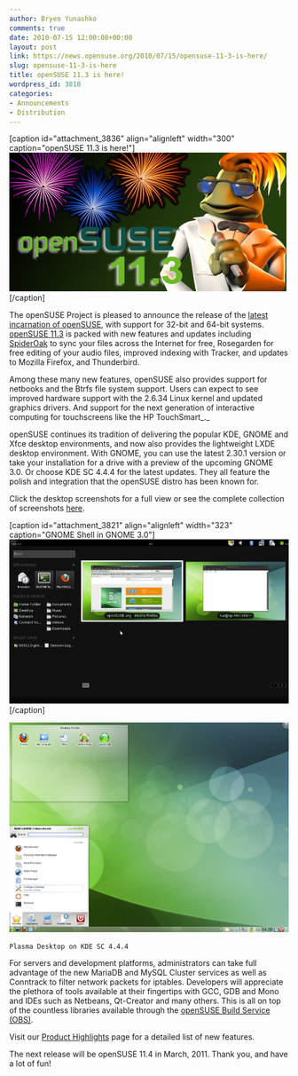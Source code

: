 ```yaml
---
author: Bryen Yunashko
comments: true
date: 2010-07-15 12:00:08+00:00
layout: post
link: https://news.opensuse.org/2010/07/15/opensuse-11-3-is-here/
slug: opensuse-11-3-is-here
title: openSUSE 11.3 is here!
wordpress_id: 3818
categories:
- Announcements
- Distribution
---
```




[caption id="attachment_3836" align="alignleft" width="300" caption="openSUSE 11.3 is here!"][![11.3 is here](/wp-content/uploads/2010/07/113-is-here.jpg)](/wp-content/uploads/2010/07/113-is-here.jpg)[/caption]

The openSUSE Project is pleased to announce the release of the [latest incarnation of openSUSE](http://software.opensuse.org), with support for 32-bit and 64-bit systems. [openSUSE 11.3](http://wiki.opensuse.org/Portal:11.3) is packed with new features and updates including [SpiderOak](https://spideroak.com/) to sync your files across the Internet for free, Rosegarden for free editing of your audio files, improved indexing with Tracker, and updates to Mozilla Firefox, and Thunderbird.

Among these many new features, openSUSE also provides support for netbooks and the Btrfs file system support. Users can expect to see improved hardware support with the 2.6.34 Linux kernel and updated graphics drivers. And support for the next generation of interactive computing  for touchscreens like the HP TouchSmart_._

openSUSE continues its tradition of delivering the popular KDE, GNOME and Xfce desktop environments, and now also provides the lightweight LXDE desktop environment. With GNOME, you can use the latest 2.30.1 version or take your installation for a drive with a preview of the upcoming GNOME 3.0. Or choose KDE SC 4.4.4 for the latest updates. They all feature the polish and integration that the openSUSE distro has been known for.

Click the desktop screenshots for a full view or see the complete collection of screenshots [here](http://wiki.opensuse.org/Screenshots).

[caption id="attachment_3821" align="alignleft" width="323" caption="GNOME Shell in GNOME 3.0"][![GNOME Shell in GNOME 3.0](/wp-content/uploads/2010/07/OSS113-gnome-shell3.png)](/wp-content/uploads/2010/07/OSS113-gnome-shell3.png)[/caption]

[![Plasma Desktop on KDE SC 4.4.4](/wp-content/uploads/2010/07/Plasma-desktop.png)](/wp-content/uploads/2010/07/Plasma-desktop.png)


    Plasma Desktop on KDE SC 4.4.4


For servers and development platforms, administrators can take full advantage of the new MariaDB and MySQL Cluster services as well as Conntrack to filter network packets for iptables. Developers will appreciate the plethora of tools available at their fingertips with GCC, GDB and Mono and IDEs such as Netbeans, Qt-Creator and many others. This is all on top of the countless libraries available through the [openSUSE Build Service (OBS)](https://build.opensuse.org/).

Visit our [Product Highlights](http://wiki.opensuse.org/Product_highlights) page for a detailed list of new features.

The next release will be openSUSE 11.4 in March, 2011.  Thank you, and have a lot of fun!

